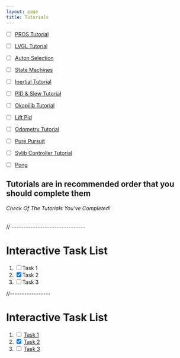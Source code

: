 ```yaml
---
layout: page
title: Tutorials
---
```


- [ ] [PROS Tutorial](tutorials/PROS.md)
- [ ] [LVGL Tutorial](tutorials/LVGL.md)
- [ ] [Auton Selection](tutorials/Auton.md)
- [ ] [State Machines]()
- [ ] [Inertial Tutorial]()
- [ ] [PID & Slew Tutorial]()
- [ ] [Okapilib Tutorial]()
- [ ] [Lift Pid]()
- [ ] [Odometry Tutorial](tutorials/Odom.md)
- [ ] [Pure Pursuit]()
- [ ] [Sylib Controller Tutorial]()
- [ ] [Pong]()


## Tutorials are in recommended order that you should complete them


###### Check Of The Tutorials You've Completed!


// ------------------------------- 

# Interactive Task List

<ol id="task-list">
  <li><input type="checkbox" id="task1"><label for="task1">Task 1</label></li>
  <li><input type="checkbox" id="task2" checked><label for="task2">Task 2</label></li>
  <li><input type="checkbox" id="task3"><label for="task3">Task 3</label></li>
</ol>

<script>
  const taskList = document.getElementById('task-list');
  const checkboxes = taskList.querySelectorAll('input[type="checkbox"]');

  checkboxes.forEach((checkbox) => {
    checkbox.addEventListener('change', function() {
      const label = this.nextElementSibling;
      if (this.checked) {
        label.classList.add('checked');
      } else {
        label.classList.remove('checked');
      }
    });
  });
</script>

<style>
  .checked {
    text-decoration: line-through;
    color: gray;
  }
</style>

//-----------------
# Interactive Task List

<ol id="task-list">
  <li>
    <input type="checkbox" id="task1">
    <label for="task1">
      <a href="https://example.com/task1">Task 1</a>
    </label>
  </li>
  <li>
    <input type="checkbox" id="task2" checked>
    <label for="task2">
      <a href="https://example.com/task2">Task 2</a>
    </label>
  </li>
  <li>
    <input type="checkbox" id="task3">
    <label for="task3">
      <a href="https://example.com/task3">Task 3</a>
    </label>
  </li>
</ol>

<script>
  const taskList = document.getElementById('task-list');
  const checkboxes = taskList.querySelectorAll('input[type="checkbox"]');

  checkboxes.forEach((checkbox) => {
    checkbox.addEventListener('change', function() {
      const label = this.nextElementSibling;
      if (this.checked) {
        label.classList.add('checked');
      } else {
        label.classList.remove('checked');
      }
    });
  });
</script>

<style>
  .checked {
    text-decoration: line-through;
    color: gray;
  }
</style>

